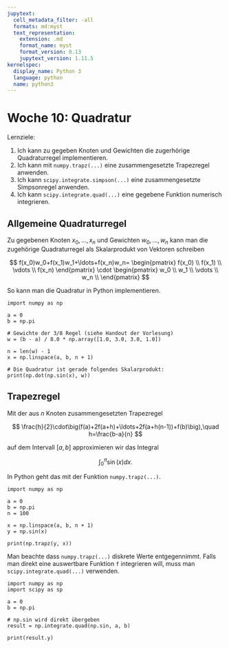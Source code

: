 ```yaml
---
jupytext:
  cell_metadata_filter: -all
  formats: md:myst
  text_representation:
    extension: .md
    format_name: myst
    format_version: 0.13
    jupytext_version: 1.11.5
kernelspec:
  display_name: Python 3
  language: python
  name: python3
---
```


# Woche 10: Quadratur

Lernziele:

1. Ich kann zu gegeben Knoten und Gewichten die zugerhörige Quadraturregel implementieren.
2. Ich kann mit `numpy.trapz(...)` eine zusammengesetzte Trapezregel anwenden.
3. Ich kann `scipy.integrate.simpson(...)` eine zusammengesetzte Simpsonregel anwenden.
4. Ich kann `scipy.integrate.quad(...)` eine gegebene Funktion numerisch integrieren.

## Allgemeine Quadraturregel

Zu gegebenen Knoten $x_0,\ldots,x_n$ und Gewichten $w_0,\ldots,w_n$ kann man die zugehörige Quadraturregel als Skalarprodukt von Vektoren schreiben

$$
f(x_0)w_0+f(x_1)w_1+\ldots+f(x_n)w_n=
\begin{pmatrix}
    f(x_0) \\
    f(x_1) \\
    \vdots \\
    f(x_n)
\end{pmatrix}
\cdot
\begin{pmatrix}
    w_0 \\
    w_1 \\
    \vdots \\
    w_n \\
\end{pmatrix}
$$

So kann man die Quadratur in Python implementieren.

```{code-cell} ipython3
import numpy as np

a = 0
b = np.pi

# Gewichte der 3/8 Regel (siehe Handout der Vorlesung)
w = (b - a) / 8.0 * np.array([1.0, 3.0, 3.0, 1.0])

n = len(w) - 1
x = np.linspace(a, b, n + 1)

# Die Quadratur ist gerade folgendes Skalarprodukt:
print(np.dot(np.sin(x), w))
```

## Trapezregel

Mit der aus $n$ Knoten zusammengesetzten Trapezregel

$$
\frac{h}{2}\cdot\big(f(a)+2f(a+h)+\ldots+2f(a+h(n-1))+f(b)\big),\quad
h=\frac{b-a}{n}
$$

auf dem Intervall $[a,b]$ approximieren wir das Integral

$$
\int_0^\pi\sin(x)dx.
$$

In Python geht das mit der Funktion `numpy.trapz(...)`.

```{code-cell} ipython3
import numpy as np

a = 0
b = np.pi
n = 100

x = np.linspace(a, b, n + 1)
y = np.sin(x)

print(np.trapz(y, x))
```

Man beachte dass `numpy.trapz(...)` diskrete Werte entgegennimmt.
Falls man direkt eine auswertbare Funktion `f` integrieren will,
muss man `scipy.integrate.quad(...)` verwenden.

```{code-cell} ipython3
import numpy as np
import scipy as sp

a = 0
b = np.pi

# np.sin wird direkt übergeben
result = np.integrate.quad(np.sin, a, b)

print(result.y)
```